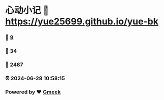 # 心动小记 :link: https://yue25699.github.io/yue-bk 
### :page_facing_up: [9](https://yue25699.github.io/yue-bk/tag.html) 
### :speech_balloon: 34 
### :hibiscus: 2487 
### :alarm_clock: 2024-06-28 10:58:15 
### Powered by :heart: [Gmeek](https://github.com/Meekdai/Gmeek)
